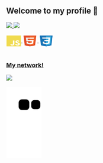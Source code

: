 ## Welcome to my profile 👾

 <div>
   <a href="https://github.com/felipearodrigues">
   <img height="180em" src="https://github-readme-stats.vercel.app/api?username=Felipe-pr7Felipe-pr7&show_icons=true&theme=tokyonight&include_all_commits=true&count_private=true"/>
   <img height="180em" src="https://github-readme-stats.vercel.app/api/top-langs/?username=Felipe-pr7&layout=compact&langs_count=6&theme=tokyonight"/>

</div>
<div style="display: inline_block"><br>
  <img align="center" alt="Js" height="30" width="40" src="https://raw.githubusercontent.com/devicons/devicon/master/icons/javascript/javascript-plain.svg">
  <img align="center" alt="HTML" height="30" width="40" src="https://raw.githubusercontent.com/devicons/devicon/master/icons/html5/html5-original.svg">
  <img align="center" alt="CSS" height="30" width="40" src="https://raw.githubusercontent.com/devicons/devicon/master/icons/css3/css3-original.svg">
</div>
 
 <br>
 
  ### My network!
 
<div> 
 <a href="https://instagram.com/_pfelipskt" target="_blank"><img src="[https://img.shields.io/badge/-Instagram-%23E4405F?style=for-the-badge&logo=instagram&logoColor=white](https://www.instagram.com/_pfelipskt/)" target="_blank"></a>

 ![Snake animation](https://github.com/Felipe-pr7/Felipe-pr7/blob/output/github-contribution-grid-snake.svg)

</div>
